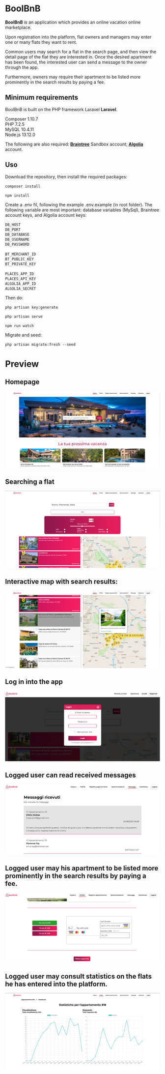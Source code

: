 # BoolBnB

**BoolBnB** is an application which provides an online vacation online marketplace. 

Upon registration into the platform, flat owners and managers may enter one or many flats they want to rent.

Common users may search for a flat in the search page, and then view the detail page of the flat they are interested in. Once the desired apartment has been found, the interested user can send a message to the owner through the app.

Furthermore, owners may require their apartment to be listed more prominently in the search results by paying a fee.

## Minimum requirements 
BoolBnB is  built on the PHP framework Laravel **Laravel**. 

Composer 1.10.7  
PHP 7.2.5  
MySQL 10.4.11   
Node.js 13.12.0  

The following are also required: **[Braintree](https://www.braintreepayments.com/)** Sandbox account; **[Algolia](https://www.algolia.com/)** account.


## Uso
Download the repository, then install the required packages:

```
composer install
```

```
npm install
```

Create a .env fil, following the example .env.example (in root folder). The following variable are most important: database variables (MySql), Braintree account keys, and Algolia account keys:

```
DB_HOST
DB_PORT
DB_DATABASE
DB_USERNAME
DB_PASSWORD

BT_MERCHANT_ID
BT_PUBLIC_KEY
BT_PRIVATE_KEY

PLACES_APP_ID
PLACES_API_KEY
ALGOLIA_APP_ID
ALGOLIA_SECRET
```

Then do:
```
php artisan key:generate 
 ```

```
php artisan serve
 ```

```
npm run watch
```


Migrate and seed:

```
php artisan migrate:fresh --seed
```

# Preview
## Homepage
![](dev_miscellaneous/images_promo/home_page.png)




## Searching a flat
![](dev_miscellaneous/images_promo/ricerca.png)




## Interactive map with search results:  
![](dev_miscellaneous/images_promo/search_map.png)




## Log in into the app
![](dev_miscellaneous/images_promo/login.png)




## Logged user can read received messages
![](dev_miscellaneous/images_promo/messaggi.png)




## Logged user may his apartment to be listed  more prominently in the search results by paying a fee.
![](dev_miscellaneous/images_promo/pagamento.png)




## Logged user may consult statistics on the flats he has entered into the platform. 
![](dev_miscellaneous/images_promo/statistiche.png)

